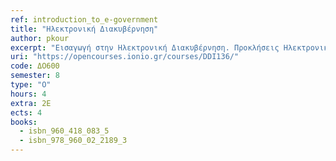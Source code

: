 ```yaml
---
ref: introduction_to_e-government
title: "Ηλεκτρονική Διακυβέρνηση"
author: pkour
excerpt: "Εισαγωγή στην Ηλεκτρονική Διακυβέρνηση. Προκλήσεις Ηλεκτρονικής Διακυβέρνησης και Εισαγωγή στην Ηλεκτρονική Δημόσια Διοίκηση. Εσωτερικά Πληροφοριακά Συστήματα Δημόσιας Διοίκησης. Εξωστρεφή Πληροφοριακά Συστήματα Δημόσιας Διοίκησης. Πλαίσιο Πιστοποίησης Δημόσιων Διαδικτυακών Τόπων. Ηλεκτρονική Δημοκρατία και Ηλεκτρονικές Προμήθειες. Διαλειτουργικότητα Συστημάτων και Ηλεκτρονική Διακυβέρνηση. Ανασχεδιασμός επιχειρηματικών διαδικασιών και Ηλεκτρονική Διακυβέρνηση. Πλαίσιο Ψηφιακής Αυθεντικοποίησης και Ηλεκτρονική Διακυβέρνηση. Καινοτόμες μορφές ηλεκτρονικής διακυβέρνησης. Μελέτες Περίπτωσης ηλεκτρονικής διακυβέρνησης"
uri: "https://opencourses.ionio.gr/courses/DDI136/"
code: ΔΟ600
semester: 8
type: "Ο"
hours: 4
extra: 2Ε
ects: 4
books:
  - isbn_960_418_083_5
  - isbn_978_960_02_2189_3
---
```


